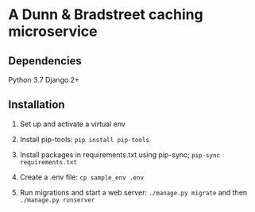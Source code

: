 # A Dunn & Bradstreet caching microservice

## Dependencies

Python 3.7
Django 2+

## Installation

1. Set up and activate a virtual env

2. Install pip-tools: `pip install pip-tools`

3. Install packages in requirements.txt using pip-sync; `pip-sync requirements.txt`

4. Create a .env file:  `cp sample_env .env`

5. Run migrations and start a web server: `./manage.py migrate` and then `./manage.py runserver`

